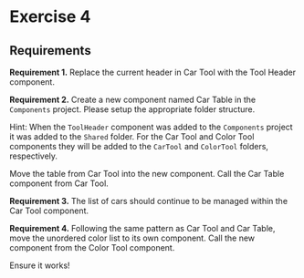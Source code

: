 # Exercise 4

## Requirements

**Requirement 1.** Replace the current header in Car Tool with the Tool Header component.

**Requirement 2.** Create a new component named Car Table in the `Components` project. Please setup the appropriate folder structure.

Hint: When the `ToolHeader` component was added to the `Components` project it was added to the `Shared` folder. For the Car Tool and Color Tool components they will be added to the `CarTool` and `ColorTool` folders, respectively.

Move the table from Car Tool into the new component. Call the Car Table component from Car Tool.

**Requirement 3.** The list of cars should continue to be managed within the Car Tool component.

**Requirement 4.** Following the same pattern as Car Tool and Car Table, move the unordered color list to its own component. Call the new component from the Color Tool component.

Ensure it works!